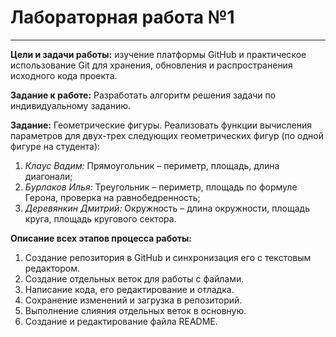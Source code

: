 # Лабораторная работа №1
___
__Цели и задачи работы:__ изучение платформы GitHub и практическое использование Git для хранения, обновления и распространения исходного кода проекта.

__Задание к работе:__ Разработать алгоритм решения задачи по индивидуальному заданию.

__Задание:__
Геометрические фигуры. Реализовать функции вычисления параметров для двух-трех следующих геометрических фигур (по одной фигуре на студента):
1. _Клаус Вадим:_ Прямоугольник – периметр, площадь, длина диагонали;
2. _Бурлаков Илья:_ Треугольник – периметр, площадь по формуле Герона, проверка на равнобедренность;
3. _Деревянкин Дмитрий:_ Окружность – длина окружности, площадь круга, площадь кругового сектора.

__Описание всех этапов процесса работы:__
1. Создание репозитория в GitHub и синхронизация его с текстовым редактором.
2. Создание отдельных веток для работы с файлами.
3. Написание кода, его редактирование и отладка.
4. Сохранение изменений и загрузка в репозиторий.
5. Выполнение слияния отдельных веток в основную.
6. Создание и редактирование файла README.